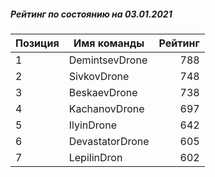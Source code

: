 ##### Рейтинг по состоянию на 03.01.2021

Позиция|Имя команды|Рейтинг
---|---|---:
1|DemintsevDrone|788
2|SivkovDrone|748
3|BeskaevDrone|738
4|KachanovDrone|697
5|IlyinDrone|642
6|DevastatorDrone|605
7|LepilinDron|602
